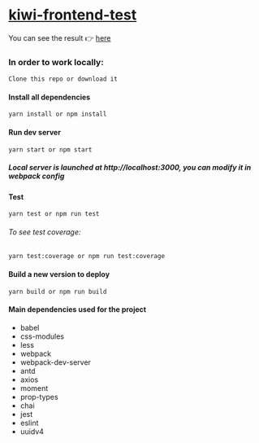 # [kiwi-frontend-test]()


You can see the result 👉 [here]()

### In order to work locally:

```
Clone this repo or download it
```

#### Install all dependencies

```
yarn install or npm install
```

#### Run dev server
```
yarn start or npm start
```

##### Local server is launched at http://localhost:3000, you can modify it in webpack config

#### Test
```
yarn test or npm run test
```

###### To see test coverage:

```
yarn test:coverage or npm run test:coverage
```

#### Build a new version to deploy
```
yarn build or npm run build
```

#### Main dependencies used for the project

- babel
- css-modules
- less
- webpack
- webpack-dev-server
- antd
- axios
- moment
- prop-types
- chai
- jest
- eslint
- uuidv4
